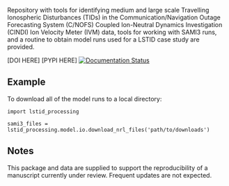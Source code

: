 Repository with tools for identifying medium and large scale Travelling
Ionospheric Disturbances (TIDs) in the Communication/Navigation Outage
Forecasting System (C/NOFS) Coupled Ion-Neutral Dynamics Investigation (CINDI)
Ion Velocity Meter (IVM) data, tools for working with SAMI3 runs, and a routine
to obtain model runs used for a LSTID case study are provided.

[DOI HERE] [PYPI HERE] [![Documentation Status](https://readthedocs.org/projects/lstid-processing/badge/?version=latest)](https://lstid-processing.readthedocs.io/en/latest/?badge=latest)


Example
-------

To download all of the model runs to a local directory:

```
import lstid_processing

sami3_files = lstid_processing.model.io.download_nrl_files('path/to/downloads')
```

Notes
-----

This package and data are supplied to support the reproducibility of a
manuscript currently under review.  Frequent updates are not expected.


